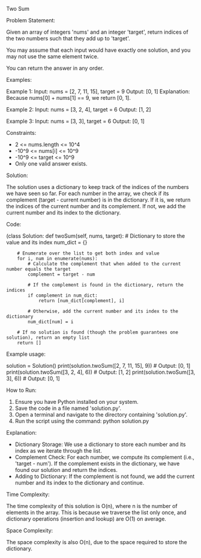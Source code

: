 Two Sum

Problem Statement:

Given an array of integers 'nums' and an integer 'target', return indices of the two numbers such that they add up to 'target'.

You may assume that each input would have exactly one solution, and you may not use the same element twice.

You can return the answer in any order.

Examples:

Example 1:
Input: nums = [2, 7, 11, 15], target = 9
Output: [0, 1]
Explanation: Because nums[0] + nums[1] == 9, we return [0, 1].

Example 2:
Input: nums = [3, 2, 4], target = 6
Output: [1, 2]

Example 3:
Input: nums = [3, 3], target = 6
Output: [0, 1]

Constraints:

- 2 <= nums.length <= 10^4
- -10^9 <= nums[i] <= 10^9
- -10^9 <= target <= 10^9
- Only one valid answer exists.

Solution:

The solution uses a dictionary to keep track of the indices of the numbers we have seen so far. For each number in the array, we check if its complement (target - current number) is in the dictionary. If it is, we return the indices of the current number and its complement. If not, we add the current number and its index to the dictionary.

Code:

(class Solution:
    def twoSum(self, nums, target):
        # Dictionary to store the value and its index
        num_dict = {}

        # Enumerate over the list to get both index and value
        for i, num in enumerate(nums):
            # Calculate the complement that when added to the current number equals the target
            complement = target - num
            
            # If the complement is found in the dictionary, return the indices
            if complement in num_dict:
                return [num_dict[complement], i]
            
            # Otherwise, add the current number and its index to the dictionary
            num_dict[num] = i

        # If no solution is found (though the problem guarantees one solution), return an empty list
        return []

Example usage:

solution = Solution()
print(solution.twoSum([2, 7, 11, 15], 9))  # Output: [0, 1]
print(solution.twoSum([3, 2, 4], 6))       # Output: [1, 2]
print(solution.twoSum([3, 3], 6))          # Output: [0, 1]

How to Run:

1. Ensure you have Python installed on your system.
2. Save the code in a file named 'solution.py'.
3. Open a terminal and navigate to the directory containing 'solution.py'.
4. Run the script using the command:
    python solution.py

Explanation:

- Dictionary Storage: We use a dictionary to store each number and its index as we iterate through the list.
- Complement Check: For each number, we compute its complement (i.e., 'target - num'). If the complement exists in the dictionary, we have found our solution and return the indices.
- Adding to Dictionary: If the complement is not found, we add the current number and its index to the dictionary and continue.

Time Complexity:

The time complexity of this solution is O(n), where n is the number of elements in the array. This is because we traverse the list only once, and dictionary operations (insertion and lookup) are O(1) on average.

Space Complexity:

The space complexity is also O(n), due to the space required to store the dictionary.
